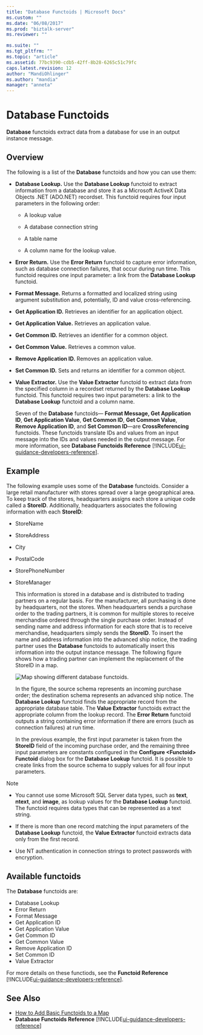 ```yaml
---
title: "Database Functoids | Microsoft Docs"
ms.custom: ""
ms.date: "06/08/2017"
ms.prod: "biztalk-server"
ms.reviewer: ""

ms.suite: ""
ms.tgt_pltfrm: ""
ms.topic: "article"
ms.assetid: 77bc9390-cdb5-42ff-8b28-6265c51c79fc
caps.latest.revision: 12
author: "MandiOhlinger"
ms.author: "mandia"
manager: "anneta"
---
```

# Database Functoids
**Database** functoids extract data from a database for use in an output instance message. 

## Overview
The following is a list of the **Database** functoids and how you can use them:  

- **Database Lookup.** Use the **Database Lookup** functoid to extract information from a database and store it as a Microsoft ActiveX Data Objects .NET (ADO.NET) recordset. This functoid requires four input parameters in the following order:  

  -   A lookup value  

  -   A database connection string  

  -   A table name  

  -   A column name for the lookup value.  

- **Error Return.** Use the **Error Return** functoid to capture error information, such as database connection failures, that occur during run time. This functoid requires one input parameter: a link from the **Database Lookup** functoid.  

- **Format Message.** Returns a formatted and localized string using argument substitution and, potentially, ID and value cross-referencing.  

- **Get Application ID.** Retrieves an identifier for an application object.  

- **Get Application Value.** Retrieves an application value.  

- **Get Common ID.** Retrieves an identifier for a common object.  

- **Get Common Value.** Retrieves a common value.  

- **Remove Application ID.** Removes an application value.  

- **Set Common ID.** Sets and returns an identifier for a common object.  

- **Value Extractor.** Use the **Value Extractor** functoid to extract data from the specified column in a recordset returned by the **Database Lookup** functoid. This functoid requires two input parameters: a link to the **Database Lookup** functoid and a column name.  

  Seven of the **Database** functoids— **Format Message, Get Application ID**, **Get Application Value**, **Get Common ID**, **Get Common Value**, **Remove Application ID**, and **Set Common ID**—are **CrossReferencing** functoids. These functoids translate IDs and values from an input message into the IDs and values needed in the output message. For more information, see **Database Functoids Reference** [!INCLUDE[ui-guidance-developers-reference](../includes/ui-guidance-developers-reference.md)]. 

## Example  
 The following example uses some of the **Database** functoids. Consider a large retail manufacturer with stores spread over a large geographical area. To keep track of the stores, headquarters assigns each store a unique code called a **StoreID**. Additionally, headquarters associates the following information with each **StoreID**:  

- StoreName  

- StoreAddress  

- City  

- PostalCode  

- StorePhoneNumber  

- StoreManager  

  This information is stored in a database and is distributed to trading partners on a regular basis. For the manufacturer, all purchasing is done by headquarters, not the stores. When headquarters sends a purchase order to the trading partners, it is common for multiple stores to receive merchandise ordered through the single purchase order. Instead of sending name and address information for each store that is to receive merchandise, headquarters simply sends the **StoreID**. To insert the name and address information into the advanced ship notice, the trading partner uses the **Database** functoids to automatically insert this information into the output instance message. The following figure shows how a trading partner can implement the replacement of the StoreID in a map.  

  ![Map showing  different database functoids.](../core/media/origdbfunctoids.gif "origdbfunctoids")  

  In the figure, the source schema represents an incoming purchase order; the destination schema represents an advanced ship notice. The **Database Lookup** functoid finds the appropriate record from the appropriate database table. The **Value Extractor** functoids extract the appropriate column from the lookup record. The **Error Return** functoid outputs a string containing error information if there are errors (such as connection failures) at run time.  

  In the previous example, the first input parameter is taken from the **StoreID** field of the incoming purchase order, and the remaining three input parameters are constants configured in the **Configure \<Functoid\> Functoid** dialog box for the **Database Lookup** functoid. It is possible to create links from the source schema to supply values for all four input parameters.  

> [!NOTE]
>  * You cannot use some Microsoft SQL Server data types, such as **text**, **ntext**, and **image**, as lookup values for the **Database Lookup** functoid. The functoid requires data types that can be represented as a text string.  
>
>  * If there is more than one record matching the input parameters of the **Database Lookup** functoid, the **Value Extractor** functoid extracts data only from the first record.  
>
>  * Use NT authentication in connection strings to protect passwords with encryption.  

## Available functoids  
 The **Database** functoids are: 

* Database Lookup
* Error Return
* Format Message
* Get Application ID
* Get Application Value
* Get Common ID
* Get Common Value
* Remove Application ID
* Set Common ID
* Value Extractor

For more details on these functiods, see the **Functoid Reference** [!INCLUDE[ui-guidance-developers-reference](../includes/ui-guidance-developers-reference.md)].

## See Also  
- [How to Add Basic Functoids to a Map](../core/how-to-add-basic-functoids-to-a-map.md)   
- **Database Functoids Reference** [!INCLUDE[ui-guidance-developers-reference](../includes/ui-guidance-developers-reference.md)]

